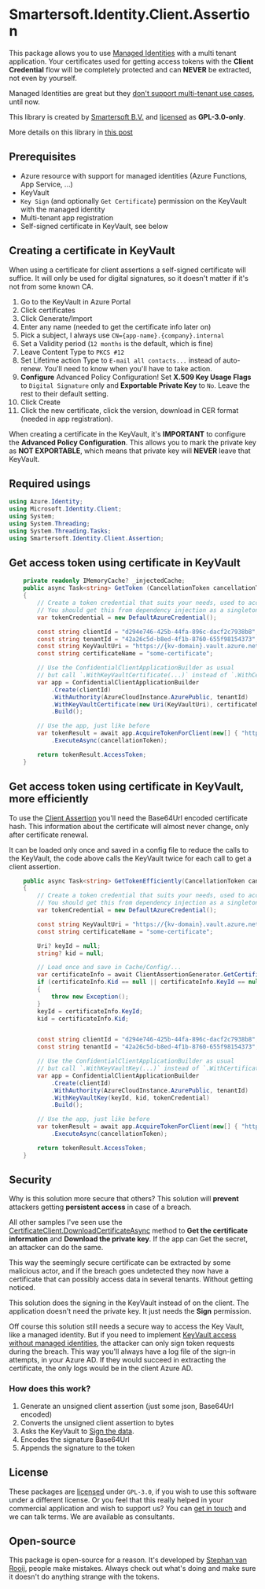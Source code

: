 # Smartersoft.Identity.Client.Assertion

This package allows you to use [Managed Identities](https://docs.microsoft.com/azure/active-directory/managed-identities-azure-resources/overview?wt.mc_id=SEC-MVP-5004985)
with a multi tenant application. Your certificates used for getting access tokens with the **Client Credential** flow will be completely protected and can **NEVER** be extracted, not even by yourself.

Managed Identities are great but they [don't support multi-tenant use cases](https://docs.microsoft.com/azure/active-directory/managed-identities-azure-resources/managed-identities-faq?wt.mc_id=SEC-MVP-5004985#can-i-use-a-managed-identity-to-access-a-resource-in-a-different-directorytenant), until now.

This library is created by [Smartersoft B.V.](https://smartersoft.nl) and [licensed](https://github.com/Smartersoft/identity-client-assertion/blob/main/LICENSE.txt) as **GPL-3.0-only**.

More details on this library in [this post](https://svrooij.io/2022/01/20/secure-multi-tenant-app/#post)

## Prerequisites

- Azure resource with support for managed identities (Azure Functions, App Service, ...)
- KeyVault
- `Key Sign` (and optionally `Get Certificate`) permission on the KeyVault with the managed identity
- Multi-tenant app registration
- Self-signed certificate in KeyVault, see below

## Creating a certificate in KeyVault

When using a certificate for client assertions a self-signed certificate will suffice. It will only be used for digital signatures, so it doesn't matter if it's not from some known CA.

1. Go to the KeyVault in Azure Portal
2. Click certificates
3. Click Generate/Import
4. Enter any name (needed to get the certificate info later on)
5. Pick a subject, I always use `CN={app-name}.{company}.internal`
6. Set a Validity period (`12 months` is the default, which is fine)
7. Leave Content Type to `PKCS #12`
8. Set Lifetime action Type to `E-mail all contacts...` instead of auto-renew. You'll need to know when you'll have to take action.
9. **Configure** Advanced Policy Configuration! Set **X.509 Key Usage Flags** to `Digital Signature` only and **Exportable Private Key** to `No`. Leave the rest to their default setting.
10. Click Create
11. Click the new certificate, click the version, download in CER format (needed in app registration).

When creating a certificate in the KeyVault, it's **IMPORTANT** to configure the **Advanced Policy Configuration**.
This allows you to mark the private key as **NOT EXPORTABLE**, which means that private key will **NEVER** leave that KeyVault.

## Required usings

```csharp
using Azure.Identity;
using Microsoft.Identity.Client;
using System;
using System.Threading;
using System.Threading.Tasks;
using Smartersoft.Identity.Client.Assertion;
```

## Get access token using certificate in KeyVault

```csharp
    private readonly IMemoryCache? _injectedCache;
    public async Task<string> GetToken (CancellationToken cancellationToken)
    {
        // Create a token credential that suits your needs, used to access the KeyVault
        // You should get this from dependency injection as a singleton, because it will cache the token internally.
        var tokenCredential = new DefaultAzureCredential();

        const string clientId = "d294e746-425b-44fa-896c-dacf2c7938b8";
        const string tenantId = "42a26c5d-b8ed-4f1b-8760-655f98154373";
        const string KeyVaultUri = "https://{kv-domain}.vault.azure.net/";
        const string certificateName = "some-certificate";

        // Use the ConfidentialClientApplicationBuilder as usual
        // but call `.WithKeyVaultCertificate(...)` instead of `.WithCertificate(...)`
        var app = ConfidentialClientApplicationBuilder
            .Create(clientId)
            .WithAuthority(AzureCloudInstance.AzurePublic, tenantId)
            .WithKeyVaultCertificate(new Uri(KeyVaultUri), certificateName, tokenCredential, _injectedCache)
            .Build();

        // Use the app, just like before
        var tokenResult = await app.AcquireTokenForClient(new[] { "https://graph.microsoft.com/.default" })
            .ExecuteAsync(cancellationToken);

        return tokenResult.AccessToken;
    }
```

## Get access token using certificate in KeyVault, more efficiently

To use the [Client Assertion](https://docs.microsoft.com/azure/active-directory/develop/msal-net-client-assertions?wt.mc_id=SEC-MVP-5004985)
you'll need the Base64Url encoded certificate hash. This information about the certificate will almost never change, only after certificate renewal.

It can be loaded only once and saved in a config file to reduce the calls to the KeyVault, the code above calls the KeyVault twice for each call to get a client assertion.

```csharp
    public async Task<string> GetTokenEfficiently(CancellationToken cancellationToken)
    {
        // Create a token credential that suits your needs, used to access the KeyVault
        // You should get this from dependency injection as a singleton, because it will cache the token internally.
        var tokenCredential = new DefaultAzureCredential();

        const string KeyVaultUri = "https://{kv-domain}.vault.azure.net/";
        const string certificateName = "some-certificate";

        Uri? keyId = null;
        string? kid = null;

        // Load once and save in Cache/Config/...
        var certificateInfo = await ClientAssertionGenerator.GetCertificateInfoFromKeyVault(new Uri(KeyVaultUri), certificateName, tokenCredential, cancellationToken);
        if (certificateInfo.Kid == null || certificateInfo.KeyId == null)
        {
            throw new Exception();
        }
        keyId = certificateInfo.KeyId;
        kid = certificateInfo.Kid;


        const string clientId = "d294e746-425b-44fa-896c-dacf2c7938b8";
        const string tenantId = "42a26c5d-b8ed-4f1b-8760-655f98154373";

        // Use the ConfidentialClientApplicationBuilder as usual
        // but call `.WithKeyVaultKey(...)` instead of `.WithCertificate(...)`
        var app = ConfidentialClientApplicationBuilder
            .Create(clientId)
            .WithAuthority(AzureCloudInstance.AzurePublic, tenantId)
            .WithKeyVaultKey(keyId, kid, tokenCredential)
            .Build();

        // Use the app, just like before
        var tokenResult = await app.AcquireTokenForClient(new[] { "https://graph.microsoft.com/.default" })
            .ExecuteAsync(cancellationToken);

        return tokenResult.AccessToken;
    }
```

## Security

Why is this solution more secure that others?
This solution will **prevent** attackers getting **persistent access** in case of a breach.

All other samples I've seen use the [CertificateClient.DownloadCertificateAsync](https://learn.microsoft.com/en-us/dotnet/api/azure.security.keyvault.certificates.certificateclient.downloadcertificateasync?view=azure-dotnet&wt.mc_id=SEC-MVP-5004985) method to **Get the certificate information** and **Download the private key**.
If the app can Get the secret, an attacker can do the same.

This way the seemingly secure certificate can be extracted by some malicious actor, and if the breach goes undetected they now have a certificate that can possibly access data in several tenants. Without getting noticed.

This solution does the signing in the KeyVault instead of on the client. The application doesn't need the private key.
It just needs the **Sign** permission.

Off course this solution still needs a secure way to access the Key Vault, like a managed identity. But if you need to implement [KeyVault access without managed identities](https://svrooij.io/2021/07/20/managed-identity-without-azure/#post), the attacker can only sign token requests during the breach. This way you'll always have a log file of the sign-in attempts, in your Azure AD. If they would succeed in extracting the certificate, the only logs would be in the client Azure AD.

### How does this work?

1. Generate an unsigned client assertion (just some json, Base64Url encoded)
2. Converts the unsigned client assertion to bytes
3. Asks the KeyVault to [Sign the data](https://docs.microsoft.com/dotnet/api/azure.security.keyvault.keys.cryptography.cryptographyclient.signdata?view=azure-dotnet&wt.mc_id=SEC-MVP-5004985).
4. Encodes the signature Base64Url
5. Appends the signature to the token

## License

These packages are [licensed](https://github.com/Smartersoft/identity-client-assertion/blob/main/LICENSE.txt) under `GPL-3.0`, if you wish to use this software under a different license. Or you feel that this really helped in your commercial application and wish to support us? You can [get in touch](https://smartersoft.nl/#contact) and we can talk terms. We are available as consultants.

## Open-source

This package is open-source for a reason. It's developed by [Stephan van Rooij](https://svrooij.io/), people make mistakes. Always check out what's doing and make sure it doesn't do anything strange with the tokens.

